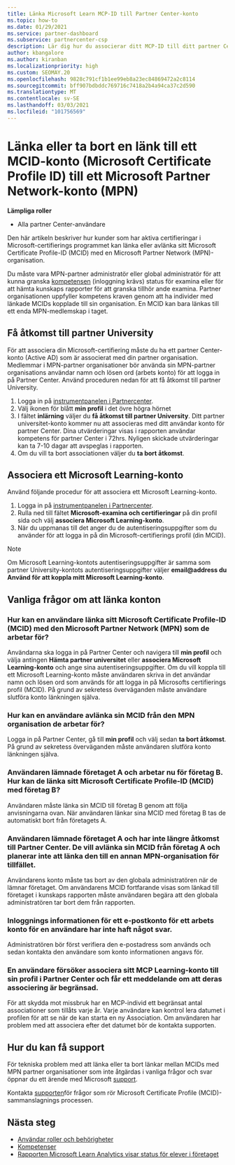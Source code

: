 ```yaml
---
title: Länka Microsoft Learn MCP-ID till Partner Center-konto
ms.topic: how-to
ms.date: 01/29/2021
ms.service: partner-dashboard
ms.subservice: partnercenter-csp
description: Lär dig hur du associerar ditt MCP-ID till ditt partner Center-konto så att ditt företag kan se de utbildningar och utbildnings vägar som du har vidtagit för kompetens.
author: kbangalore
ms.author: kiranban
ms.localizationpriority: high
ms.custom: SEOMAY.20
ms.openlocfilehash: 9828c791cf1b1ee99eb8a23ec84869472a2c8114
ms.sourcegitcommit: bff907bdbddc769716c7418a2b4a94ca37c2d590
ms.translationtype: MT
ms.contentlocale: sv-SE
ms.lasthandoff: 03/03/2021
ms.locfileid: "101756569"
---
```

# <a name="link-or-unlink-a-microsoft-certification-profile-id-mcid-to-a-microsoft-partner-network-mpn-account"></a>Länka eller ta bort en länk till ett MCID-konto (Microsoft Certificate Profile ID) till ett Microsoft Partner Network-konto (MPN)

**Lämpliga roller**

- Alla partner Center-användare

Den här artikeln beskriver hur kunder som har aktiva certifieringar i Microsoft-certifierings programmet kan länka eller avlänka sitt Microsoft Certificate Profile-ID (MCID) med en Microsoft Partner Network (MPN)-organisation.

Du måste vara MPN-partner administratör eller global administratör för att kunna granska [kompetensen](https://partner.microsoft.com/pcv/partnership/competencies) (inloggning krävs) status för examina eller för att hämta kunskaps rapporter för att granska tillhör ande examina. Partner organisationen uppfyller kompetens kraven genom att ha individer med länkade MCIDs kopplade till sin organisation. En MCID kan bara länkas till ett enda MPN-medlemskap i taget.

## <a name="get-partner-university-access"></a>Få åtkomst till partner University

För att associera din Microsoft-certifiering måste du ha ett partner Center-konto (Active AD) som är associerat med din partner organisation. Medlemmar i MPN-partner organisationer bör använda sin MPN-partner organisations användar namn och lösen ord (arbets konto) för att logga in på Partner Center.
Använd proceduren nedan för att få åtkomst till partner University.

1. Logga in på [instrumentpanelen i Partnercenter](https://partner.microsoft.com/dashboard/).
2. Välj ikonen för blått **min profil** i det övre högra hörnet
3. I fältet **inlärning** väljer du **få åtkomst till partner University**.
Ditt partner universitet-konto kommer nu att associeras med ditt användar konto för partner Center. Dina utvärderingar visas i rapporten användar kompetens för partner Center i 72hrs. Nyligen skickade utvärderingar kan ta 7-10 dagar att avspeglas i rapporten.
4. Om du vill ta bort associationen väljer du **ta bort åtkomst**.

## <a name="associate-a-microsoft-learning-account"></a>Associera ett Microsoft Learning-konto

Använd följande procedur för att associera ett Microsoft Learning-konto. 

1. Logga in på [instrumentpanelen i Partnercenter](https://partner.microsoft.com/dashboard/).
2. Rulla ned till fältet **Microsoft-examina och certifieringar** på din profil sida och välj **associera Microsoft Learning-konto**.
3. När du uppmanas till det anger du de autentiseringsuppgifter som du använder för att logga in på din Microsoft-certifierings profil (din MCID).

>[!NOTE]
>Om Microsoft Learning-kontots autentiseringsuppgifter är samma som partner University-kontots autentiseringsuppgifter väljer **email@address du Använd för att koppla mitt Microsoft Learning-konto**.

## <a name="frequently-asked-questions-about-linking-accounts"></a>Vanliga frågor om att länka konton

### <a name="how-can-a-user-link-their-microsoft-certification-profile-id-mcid-with-the-microsoft-partner-network-mpn-organization-they-work-for"></a>Hur kan en användare länka sitt Microsoft Certificate Profile-ID (MCID) med den Microsoft Partner Network (MPN) som de arbetar för?

Användarna ska logga in på Partner Center och navigera till **min profil** och välja antingen **Hämta partner universitet** eller **associera Microsoft Learning-konto** och ange sina autentiseringsuppgifter. Om du vill koppla till ett Microsoft Learning-konto måste användaren skriva in det användar namn och lösen ord som används för att logga in på Microsofts certifierings profil (MCID). På grund av sekretess överväganden måste användare slutföra konto länkningen själva.  

### <a name="how-can-a-user-unlink-their-mcid-from-the-mpn-organization-they-work-for"></a>Hur kan en användare avlänka sin MCID från den MPN organisation de arbetar för?

Logga in på Partner Center, gå till **min profil** och välj sedan **ta bort åtkomst**. På grund av sekretess överväganden måste användaren slutföra konto länkningen själva.

### <a name="the-user-left-company-a-and-now-works-for-company-b-how-can-they-link-their-microsoft-certification-profile-id-mcid-with-company-b"></a>Användaren lämnade företaget A och arbetar nu för företag B. Hur kan de länka sitt Microsoft Certificate Profile-ID (MCID) med företag B?

Användaren måste länka sin MCID till företag B genom att följa anvisningarna ovan. När användaren länkar sina MCID med företag B tas de automatiskt bort från företagets A.

### <a name="the-user-left-company-a-and-no-longer-has-access-to-partner-center-they-want-to-unlink-their-mcid-from-company-a-and-are-not-planning-to-link-it-with-another-mpn-organization-at-the-moment"></a>Användaren lämnade företaget A och har inte längre åtkomst till Partner Center. De vill avlänka sin MCID från företag A och planerar inte att länka den till en annan MPN-organisation för tillfället.

Användarens konto måste tas bort av den globala administratören när de lämnar företaget. Om användarens MCID fortfarande visas som länkad till företaget i kunskaps rapporten måste användaren begära att den globala administratören tar bort dem från rapporten.

### <a name="the-admin-provided-sign-in-details-for-a-work-email-account-to-a-user-and-they-have-had-no-response"></a>Inloggnings informationen för ett e-postkonto för ett arbets konto för en användare har inte haft något svar.

Administratören bör först verifiera den e-postadress som används och sedan kontakta den användare som konto informationen angavs för.

### <a name="a-user-tries-to-associate-their-mcp-learning-account-to-their-profile-in-partner-center-and-receives-a-message-that-their-association-is-limited"></a>En användare försöker associera sitt MCP Learning-konto till sin profil i Partner Center och får ett meddelande om att deras associering är begränsad.

För att skydda mot missbruk har en MCP-individ ett begränsat antal associationer som tillåts varje år. Varje användare kan kontrol lera datumet i profilen för att se när de kan starta en ny Association. Om användaren har problem med att associera efter det datumet bör de kontakta supporten.  

## <a name="how-to-get-support"></a>Hur du kan få support

För tekniska problem med att länka eller ta bort länkar mellan MCIDs med MPN partner organisationer som inte åtgärdas i vanliga frågor och svar öppnar du ett ärende med Microsoft [support](https://partner.microsoft.com/support).

Kontakta [supporten](https://aka.ms/mcpforum)för frågor som rör Microsoft Certificate Profile (MCID)-sammanslagnings processen.

## <a name="next-steps"></a>Nästa steg

- [Användar roller och behörigheter](./permissions-overview.md)
- [Kompetenser](https://partner.microsoft.com/membership/competencies)
- [Rapporten Microsoft Learn Analytics visar status för elever i företaget](ms-learn-analytics.md)